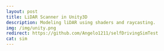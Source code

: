 ```yaml
---
layout: post
title: LiDAR Scanner in Unity3D
description: Modeling liDAR using shaders and raycasting.
img: /img/unity.png
redirect: https://github.com/Angelo1211/selfDrivingSimTest
cat: sim
---
```

